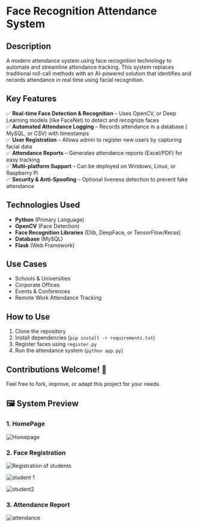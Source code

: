 # Face Recognition Attendance System

## Description
A modern attendance system using face recognition technology to automate and streamline attendance tracking. This system replaces traditional roll-call methods with an AI-powered solution that identifies and records attendance in real time using facial recognition.

## Key Features
✅ **Real-time Face Detection & Recognition** – Uses OpenCV,  or Deep Learning models (like FaceNet) to detect and recognize faces  
✅ **Automated Attendance Logging** – Records attendance in a database ( MySQL, or CSV) with timestamps  
✅ **User Registration** – Allows admin to register new users by capturing facial data  
✅ **Attendance Reports** – Generates attendance reports (Excel/PDF) for easy tracking  
✅ **Multi-platform Support** – Can be deployed on Windows, Linux, or Raspberry Pi  
✅ **Security & Anti-Spoofing** – Optional liveness detection to prevent fake attendance  

## Technologies Used
- **Python** (Primary Language)
- **OpenCV** (Face Detection)
- **Face Recognition Libraries** (Dlib, DeepFace, or TensorFlow/Keras)
- **Database** (MySQL)
- **Flask** (Web Framework)

## Use Cases
- Schools & Universities
- Corporate Offices
- Events & Conferences
- Remote Work Attendance Tracking

## How to Use
1. Clone the repository
2. Install dependencies (`pip install -r requirements.txt`)
3. Register faces using `register.py`
4. Run the attendance system (`python app.py`)

## Contributions Welcome! 🚀
Feel free to fork, improve, or adapt this project for your needs.
  ## 🖼️ System Preview  

  
### **1. HomePage**  
![Homepage](https://github.com/user-attachments/assets/7ab7344d-8b50-4a25-ae2c-ce53bc264aec)


### **2. Face Registration**  
![Registration of  students](https://github.com/user-attachments/assets/1173ba51-cb4e-417f-9664-e07b9b6f2896)

 ![student 1](https://github.com/user-attachments/assets/7e5fce16-d14e-4651-8c49-eff375292c28)

![student2](https://github.com/user-attachments/assets/4ad13478-9a9e-44cc-b70f-267144e64900)


### **3. Attendance Report**  
![attendance](https://github.com/user-attachments/assets/b7f0d362-f24e-45b8-83b7-99d658c62347)



